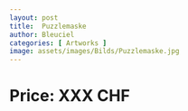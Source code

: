 ```yaml
---
layout: post
title:  Puzzlemaske
author: Bleuciel
categories: [ Artworks ]
image: assets/images/Bilds/Puzzlemaske.jpg
---
```

# Price: XXX CHF
